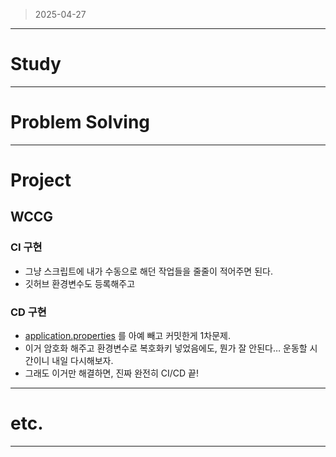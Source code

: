 > 2025-04-27
> 

---

# Study

---

# Problem Solving

---

# Project

## WCCG

### CI 구현

- 그냥 스크립트에 내가 수동으로 해던 작업들을 줄줄이 적어주면 된다.
- 깃허브 환경변수도 등록해주고

### CD 구현

- [application.properties](http://application.properties) 를 아예 빼고 커밋한게 1차문제.
- 이거 암호화 해주고 환경변수로 복호화키 넣었음에도, 뭔가 잘 안된다… 운동할 시간이니 내일 다시해보자.
- 그래도 이거만 해결하면, 진짜 완전히 CI/CD 끝!

---

# etc.

---
